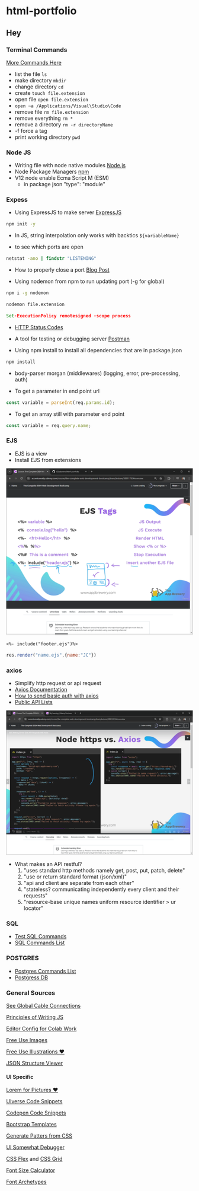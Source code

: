 # html-portfolio

## Hey

### Terminal Commands

[More Commands Here]("https://gist.github.com/bradtraversy/cc180de0edee05075a6139e42d5f28ce")

- list the file ```ls```
- make directory ```mkdir```
- change directory ```cd```
- create ```touch file.extension```
- open file ```open file.extension```
- ```open ~a /Applications/Visual\Studio\Code```
- remove file ```rm file.extension```
- remove everything ```rm *```
- remove a directory ```rm -r directoryName```
- -f force a tag
- print working directory ```pwd```

### Node JS

- Writing file with node native modules [Node.js](https://nodejs.org/en/learn/manipulating-files/writing-files-with-nodejs)
- Node Package Managers [npm](https://www.npmjs.com/)
- V12 node enable Ecma Script M (ESM)
  - in package json "type": "module"

### Expess

- Using ExpressJS to make server [ExpressJS](https://expressjs.com/)

```cmd
npm init -y
```

- In JS, string interpolation only works with backtics `${variableName}`

- to see which ports are open

```cmd
netstat -ano | findstr "LISTENING"
```

- How to properly close a port [Blog Post](https://dev.to/sylwiavargas/how-to-properly-close-a-port-2p36)

- Using nodemon from npm to run updating port (-g for global)

```cmd
npm i -g nodemon
```

```cmd
nodemon file.extension
```

```cmd
Set-ExecutionPolicy remotesigned -scope process
```

- [HTTP Status Codes](https://developer.mozilla.org/en-US/docs/Web/HTTP/Status)

- A tool for testing or debugging server [Postman](https://www.postman.com/downloads/)

- Using npm install to install all dependencies that are in package.json

```cmd
npm install
```

- body-parser morgan (middlewares) (logging, error, pre-processing, auth)

- To get a parameter in end point url

```js
const variable = parseInt(req.params.id);
```

- To get an array still with parameter end point

```js
const variable = req.query.name;
```

### EJS

- EJS is a view
- Install EJS from extensions

![EJS](images/ssejs.png)

```ejs
<%- include("footer.ejs")%>
```

```js
res.render("name.ejs",{name:"JC"})
```

### axios

- Simplify http request or api request
- [Axios Documentation](https://axios-http.com/docs/example)
- [How to send basic auth with axios](https://stackoverflow.com/questions/44072750/how-to-send-basic-auth-with-axios)
- [Public API Lists](https://github.com/public-api-lists/public-api-lists)

![Axios](images/ssaxios.png)

- What makes an API restful?
  1. "uses standard http methods namely get, post, put, patch, delete"
  2. "use or return standard format (json/xml)"
  3. "api and client are separate from each other"
  4. "stateless? communicating independently every client and their requests"
  5. "resource-base unique names uniform resource identifier > ur locator"

### SQL

- [Test SQL Commands](https://sqliteonline.com/)
- [SQL Commands List](https://www.w3schools.com/sql/default.asp)

### POSTGRES

- [Postgres Commands List](https://www.w3schools.com/postgresql/index.php)
- [Postgress DB](https://www.npmjs.com/package/pg)

### General Sources

[See Global Cable Connections](https://www.submarinecablemap.com/)

[Principles of Writing JS](https://github.com/rwaldron/idiomatic.js)

[Editor Config for Colab Work](https://editorconfig.org/)

[Free Use Images](https://unsplash.com/)

[Free Use Illustrations ❤️](https://undraw.co/)

[JSON Structure Viewer](https://jsonviewer.stack.hu/)

#### UI Specific

[Lorem for Pictures ❤️](https://picsum.photos/)

[UIverse Code Snippets](https://uiverse.io/)

[Codepen Code Snippets](https://codepen.io/)

[Bootstrap Templates](https://mdbootstrap.com/)

[Generate Patters from CSS](https://pattern.monster/)

[UI Somewhat Debugger](https://chromewebstore.google.com/detail/pesticide-for-chrome/bakpbgckdnepkmkeaiomhmfcnejndkbi?pli=1&authuser=0)

[CSS Flex](https://css-tricks.com/snippets/css/a-guide-to-flexbox/) and [CSS Grid](https://css-tricks.com/snippets/css/complete-guide-grid/)

[Font Size Calculator](https://typescale.com/)

[Font Archetypes](https://archetypeapp.com/#)
